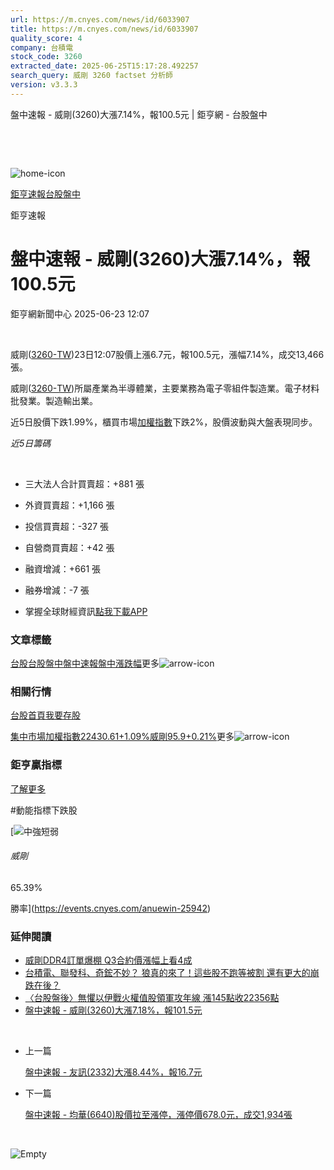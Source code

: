 ```yaml
---
url: https://m.cnyes.com/news/id/6033907
title: https://m.cnyes.com/news/id/6033907
quality_score: 4
company: 台積電
stock_code: 3260
extracted_date: 2025-06-25T15:17:28.492257
search_query: 威剛 3260 factset 分析師
version: v3.3.3
---
```


盤中速報 - 威剛(3260)大漲7.14%，報100.5元 | 鉅亨網 - 台股盤中

‌

‌

![home-icon](/assets/icons/breadCrumb/symbol-icon-home.svg)

[鉅亨速報](/news/cat/anue_live)[台股盤中](/news/cat/tw_live)

鉅亨速報

# 盤中速報 - 威剛(3260)大漲7.14%，報100.5元

鉅亨網新聞中心 2025-06-23 12:07

‌

威剛([3260-TW](https://www.cnyes.com/twstock/3260))23日12:07股價上漲6.7元，報100.5元，漲幅7.14%，成交13,466張。

威剛([3260-TW](https://www.cnyes.com/twstock/3260))所屬產業為半導體業，主要業務為電子零組件製造業。電子材料批發業。製造輸出業。

近5日股價下跌1.99%，櫃買市場[加權指數](https://invest.cnyes.com/index/TWS/TSE01)下跌2%，股價波動與大盤表現同步。

*近5日籌碼*

‌

* 三大法人合計買賣超：+881 張
* 外資買賣超：+1,166 張
* 投信買賣超：-327 張
* 自營商買賣超：+42 張
* 融資增減：+661 張
* 融券增減：-7 張

* 掌握全球財經資訊[點我下載APP](http://www.cnyes.com/app/?utm_source=mweb&utm_medium=HamMenuBanner&utm_campaign=fixed&utm_content=entr)

### 文章標籤

[台股](https://news.cnyes.com/tag/台股 "台股")[台股盤中](https://news.cnyes.com/tag/台股盤中 "台股盤中")[盤中速報](https://news.cnyes.com/tag/盤中速報 "盤中速報")[盤中漲跌幅](https://news.cnyes.com/tag/盤中漲跌幅 "盤中漲跌幅")更多![arrow-icon](/assets/icons/arrows/arrow-down.svg)

### 相關行情

[台股首頁](https://www.cnyes.com/twstock)[我要存股](https://supr.link/8OHaU)

[集中市場加權指數22430.61+1.09%](https://invest.cnyes.com/index/TWS/TSE01)[威剛95.9+0.21%](https://www.cnyes.com/twstock/3260)更多![arrow-icon](/assets/icons/arrows/arrow-down.svg)

### 鉅亨贏指標

[了解更多](https://events.cnyes.com/anuewin-25942)

#動能指標下跌股

[![中強短弱](/assets/icons/win-indicator/long-to-short.svg)

###### 威剛

65.39%

勝率](https://events.cnyes.com/anuewin-25942)

### 延伸閱讀

* [威剛DDR4訂單爆棚 Q3合約價漲幅上看4成](/news/id/6031647)
* [台積電、聯發科、奇鋐不妙？ 狼真的來了！這些股不跑等被割 還有更大的崩跌在後？](/news/id/6031143)
* [〈台股盤後〉無懼以伊戰火權值股領軍攻年線 漲145點收22356點](/news/id/6027861)
* [盤中速報 - 威剛(3260)大漲7.18%，報101.5元](/news/id/6027589)

‌

* 上一篇

  [盤中速報 - 友訊(2332)大漲8.44%，報16.7元](/news/id/6035168)
* 下一篇

  [盤中速報 - 均華(6640)股價拉至漲停，漲停價678.0元，成交1,934張](/news/id/6033711)

‌

![Empty](/assets/icons/skeleton/empty-image.svg)

‌